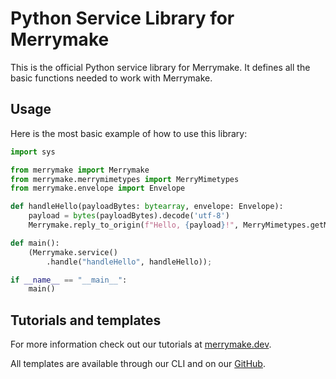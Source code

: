 # Python Service Library for Merrymake

This is the official Python service library for Merrymake. It defines all the basic functions needed to work with Merrymake.

## Usage

Here is the most basic example of how to use this library: 

```python
import sys

from merrymake import Merrymake
from merrymake.merrymimetypes import MerryMimetypes
from merrymake.envelope import Envelope

def handleHello(payloadBytes: bytearray, envelope: Envelope):
    payload = bytes(payloadBytes).decode('utf-8')
    Merrymake.reply_to_origin(f"Hello, {payload}!", MerryMimetypes.getMimeType("txt"));

def main():
    (Merrymake.service()
        .handle("handleHello", handleHello));

if __name__ == "__main__":
    main()
```

## Tutorials and templates

For more information check out our tutorials at [merrymake.dev](https://merrymake.dev).

All templates are available through our CLI and on our [GitHub](https://github.com/merrymake).


